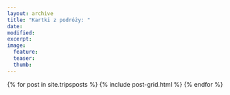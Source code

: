 ```yaml
---
layout: archive
title: "Kartki z podróży: "
date: 
modified:
excerpt:
image:
  feature:
  teaser:
  thumb:
---
```


<div class="tiles">
{% for post in site.tripsposts %}
	{% include post-grid.html %}
{% endfor %}
</div><!-- /.tiles -->